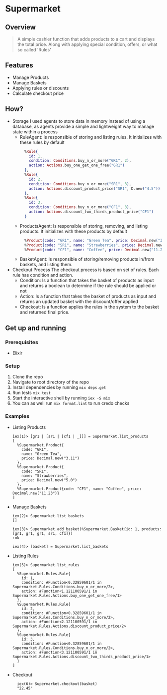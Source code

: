# Supermarket

## Overview

> A simple cashier function that adds products to a cart and displays the total price. Along with applying special condition, offers, or what so called 'Rules'


## Features

- Manage Products
- Manage Baskets
- Applying rules or discounts
- Calculate checkout price

## How?
- Storage
  I used agents to store data in memory instead of using a database, as agents provide a simple and lightweight way to manage state within a process
  - RuleAgent: Is responsible of storing and listing rules. It initializes with these rules by default
    ``` elixir
      %Rule{
        id: 1,
        condition: Conditions.buy_n_or_more("GR1", 2),
        action: Actions.buy_one_get_one_free("GR1")
      },
      %Rule{
        id: 2,
        condition: Conditions.buy_n_or_more("SR1", 3),
        action: Actions.discount_product_price("SR1", D.new("4.5"))
      },
      %Rule{
        id: 3,
        condition: Conditions.buy_n_or_more("CF1", 3),
        action: Actions.discount_two_thirds_product_price("CF1")
      }
    ```
  - ProductsAgent: Is responsible of storing, removing, and listing products. It initializes with these products by default
    ```elixir
      %Product{code: "GR1", name: "Green Tea", price: Decimal.new("3.11")},
      %Product{code: "SR1", name: "Strawberries", price: Decimal.new("5.0")},
      %Product{code: "CF1", name: "Coffee", price: Decimal.new("11.23")}
    ```
  - BasketAgent: Is responsible of storing/removing products in/from baskets, and listing them.
- Checkout Process
  The checkout process is based on set of rules. Each rule has condition and action.
  - Condition: Is a function that takes the basket of products as input and returns a boolean to determine if the rule should be applied or not
  - Action: Is  a function that takes the basket of products as input and returns an updated basket with the discount/offer applied
  - Checkout: Is a function applies the rules in the system to the basket and returned final price.

## Get up and running

### Prerequisites
- Elixir

### Setup
1. Clone the repo
2. Navigate to root directory of the repo
3. Install dependencies by running `mix deps.get`
4. Run tests `mix test`
5. Start the interactive shell by running `iex -S mix`
6. You can as well run `mix format.lint` to run credo checks

### Examples
- Listing Products
  ```shell
  iex(1)> [gr1 | [sr1 | [cf1 | _]]] = Supermarket.list_products
  [
    %Supermarket.Product{
      code: "GR1",
      name: "Green Tea",
      price: Decimal.new("3.11")
    },
    %Supermarket.Product{
      code: "SR1",
      name: "Strawberries",
      price: Decimal.new("5.0")
    },
    %Supermarket.Product{code: "CF1", name: "Coffee", price: Decimal.new("11.23")}
  ]
  ```

- Manage Baskets
  ```shell
  iex(2)> Supermarket.list_baskets
  []

  iex(3)> Supermarket.add_basket(%Supermarket.Basket{id: 1, products: [gr1, gr1, gr1, sr1, cf1]})
  :ok

  iex(4)> [basket] = Supermarket.list_baskets
  ```

- Listing Rules
  ```shell
  iex(5)> Supermarket.list_rules
  [
    %Supermarket.Rules.Rule{
      id: 1,
      condition: #Function<0.32859601/1 in Supermarket.Rules.Conditions.buy_n_or_more/2>,
      action: #Function<1.121100591/1 in Supermarket.Rules.Actions.buy_one_get_one_free/1>
    },
    %Supermarket.Rules.Rule{
      id: 2,
      condition: #Function<0.32859601/1 in Supermarket.Rules.Conditions.buy_n_or_more/2>,
      action: #Function<2.121100591/1 in Supermarket.Rules.Actions.discount_product_price/2>
    },
    %Supermarket.Rules.Rule{
      id: 3,
      condition: #Function<0.32859601/1 in Supermarket.Rules.Conditions.buy_n_or_more/2>,
      action: #Function<3.121100591/1 in Supermarket.Rules.Actions.discount_two_thirds_product_price/1>
    }
  ]
  ```

- Checkout
  ```shell
    iex(6)> Supermarket.checkout(basket)
    "22.45"
  ```
  
